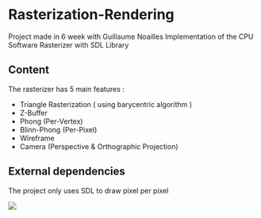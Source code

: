 # Rasterization-Rendering
Project made in 6 week with Guillaume Noailles
Implementation of the CPU Software Rasterizer with SDL Library

## Content

The rasterizer has 5 main features :
* Triangle Rasterization ( using barycentric algorithm )
* Z-Buffer
* Phong (Per-Vertex)
* Blinn-Phong (Per-Pixel)
* Wireframe
* Camera (Perspective & Orthographic Projection)

## External dependencies

The project only uses SDL to draw pixel per pixel

![](https://github.com/maxbrundev/Rasterization-Rendering/blob/master/RasterizerRendering.gif)

